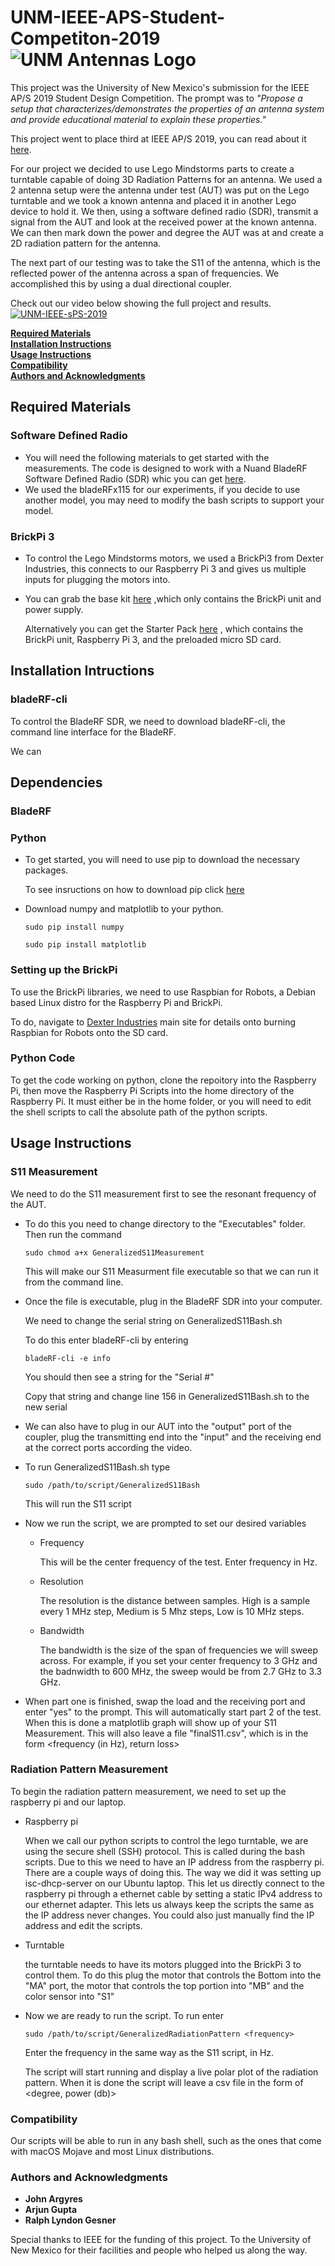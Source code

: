 # UNM-IEEE-APS-Student-Competiton-2019 ![UNM Antennas Logo](https://raw.github.com/jargyres/UNM-IEEE-APS-Student-Competiton-2019/master/Gui/src/Antennaslogo.png) 



This project was the University of New Mexico's submission for the IEEE AP/S 2019 Student Design Competition. The prompt was to *"Propose a setup that characterizes/demonstrates the properties of an antenna system and provide educational material to explain these properties."*

This project went to place third at IEEE AP/S 2019, you can read about it [here](https://engineering.unm.edu/news/2019/07/ece-team-wins-third-place-in-design-contest.html).


For our project we decided to use Lego Mindstorms parts to create a turntable capable of doing 3D Radiation Patterns for an antenna. We used a 2 antenna setup were the antenna under test (AUT) was put on the Lego turntable and we took a known antenna and placed it in another Lego device to hold it. We then, using a software defined radio (SDR), transmit a signal from the AUT and look at the received power at the known antenna. We can then mark down the power and degree the AUT was at and create a 2D radiation pattern for the antenna.

The next part of our testing was to take the S11 of the antenna, which is the reflected power of the antenna across a span of frequencies. We accomplished this by using a dual directional coupler.

Check out our video below showing the full project and results.
[![UNM-IEEE-sPS-2019](https://raw.github.com/jargyres/UNM-IEEE-APS-Student-Competiton-2019/master/Images/youtube-Thumbnail.png)](https://www.youtube.com/watch?v=l86pVJDWy_k)

**[Required Materials](#required-materials)**<br>
**[Installation Instructions](#installation-intructions)**<br>
**[Usage Instructions](#usage-instructions)**<br>
**[Compatibility](#compatibility)**<br>
**[Authors and Acknowledgments](#authors-and-acknowledgments)**<br>



## Required Materials

### Software Defined Radio
* You will need the following materials to get started with the measurements.
     The code is designed to work with a Nuand BladeRF Software Defined Radio (SDR) whic you can get [here](https://www.nuand.com/product/bladerf-x115/).
* We used the bladeRFx115 for our experiments, if you decide to use another model, you may need to modify the bash scripts to support your model.

### BrickPi 3
* To control the Lego Mindstorms motors, we used a BrickPi3 from Dexter Industries, this connects to our Raspberry Pi 3 and gives us multiple inputs for plugging the motors into. 

* You can grab the base kit [here](https://www.dexterindustries.com/product/brickpi-advanced-for-raspberry-pi/) ,which only contains the BrickPi unit and power supply.

     Alternatively you can get the Starter Pack [here](https://www.dexterindustries.com/product/brickpi-starter-kit/) , which contains the BrickPi unit, Raspberry Pi 3, and the preloaded micro SD card.



## Installation Intructions

### bladeRF-cli

To control the BladeRF SDR, we need to download bladeRF-cli, the command line interface for the BladeRF.


We can


## Dependencies

### BladeRF

### Python

* To get started, you will need to use pip to download the necessary packages.

     To see insructions on how to download pip click [here](https://pip.pypa.io/en/stable/installing/)
     
* Download numpy and matplotlib to your python. 

     ```
     sudo pip install numpy
     ```
     
     ```
     sudo pip install matplotlib
     ```
### Setting up the BrickPi

To use the BrickPi libraries, we need to use Raspbian for Robots, a Debian based Linux distro for the Raspberry Pi and BrickPi.

To do, navigate to [Dexter Industries](https://www.dexterindustries.com/howto/install-raspbian-for-robots-image-on-an-sd-card/) main site for details onto burning Raspbian for Robots onto the SD card.

### Python Code

To get the code working on python, clone the repoitory into the Raspberry Pi, then move the Raspberry Pi Scripts into the home directory of the Raspberry Pi. It must either be in the home folder, or you will need to edit the shell scripts to call the absolute path of the python scripts.

## Usage Instructions

### S11 Measurement

We need to do the S11 measurement first to see the resonant frequency of the AUT.

   * To do this you need to change directory to the "Executables" folder. Then run the command
     ```
     sudo chmod a+x GeneralizedS11Measurement
     ```
     This will make our S11 Measurment file executable so that we can run it from the command line.
     
   * Once the file is executable, plug in the BladeRF SDR into your computer.
   
        We need to change the serial string on GeneralizedS11Bash.sh
        
        To do this enter bladeRF-cli by entering
        
        ```
        bladeRF-cli -e info
        ```
        
        You should then see a string for the "Serial #"
        
        Copy that string and change line 156 in GeneralizedS11Bash.sh to the new serial
        
   * We can also have to plug in our AUT into the "output" port of the coupler, plug the transmitting end into the "input" and the receiving end at the correct ports according the video.
        
        
   * To run GeneralizedS11Bash.sh type
     ```
     sudo /path/to/script/GeneralizedS11Bash
     ```
     
     This will run the S11 script
     
   * Now we run the script, we are prompted to set our desired variables
     * Frequency
     
          This will be the center frequency of the test. Enter frequency in Hz.
          
     * Resolution
          
          The resolution is the distance between samples. High is a sample every 1 MHz step, Medium is 5 Mhz steps, Low is 10 MHz steps.
     
     * Bandwidth
          
          The bandwidth is the size of the span of frequencies we will sweep across. For example, if you set your center frequency to 3 GHz and the badnwidth to 600 MHz, the sweep would be from 2.7 GHz to 3.3 GHz.
   
   * When part one is finished, swap the load and the receiving port and enter "yes" to the prompt. This will automatically start part 2 of the test. When this is done a matplotlib graph will show up of your S11 Measurement. This will also leave a file "finalS11.csv", which is in the form <frequency (in Hz), return loss> 
               
   
   
### Radiation Pattern Measurement

To begin the radiation pattern measurement, we need to set up the raspberry pi and our laptop. 

   * Raspberry pi
     
     When we call our python scripts to control the lego turntable, we are using the secure shell (SSH) protocol. This is called during the bash scripts. Due to this we need to have an IP address from the raspberry pi. There are a couple ways of doing this. The way we did it was setting up isc-dhcp-server on our Ubuntu laptop. This let us directly connect to the raspberry pi through a ethernet cable by setting a static IPv4 address to our ethernet adapter. This lets us always keep the scripts the same as the IP address never changes. You could also just manually find the IP address and edit the scripts.
     
   * Turntable
   
      the turntable needs to have its motors plugged into the BrickPi 3 to control them. To do this plug the motor that controls the Bottom into the "MA" port, the motor that controls the top portion into "MB" and the color sensor into "S1"
      
   * Now we are ready to run the script. To run enter
        ```
        sudo /path/to/script/GeneralizedRadiationPattern <frequency>
        ```
        
        Enter the frequency in the same way as the S11 script, in Hz. 
        
        The script will start running and display a live polar plot of the radiation pattern. When it is done the script will leave a csv file in the form of <degree, power (db)>

### Compatibility

Our scripts will be able to run in any bash shell, such as the ones that come with macOS Mojave and most Linux distributions. 


### Authors and Acknowledgments

* **John Argyres**
* **Arjun Gupta**
* **Ralph Lyndon Gesner**

Special thanks to IEEE for the funding of this project. To the University of New Mexico for their facilities and people who helped us along the way. 

